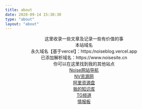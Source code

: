 ```yaml
---
title: about
date: 2020-09-14 15:30:30 
type: "about"
layout: "about"
---
```


<center>这里收录一些文章及记录一些有价值的事</center>



<center>本站域名</center>



<center>永久域名【基于vercel】：https:/noiseblog.vercel.app</center>

<center>已添加解析域名：https://www.noisesite.cn</center>



<center>你可以在这里找到我的其他站点</center>

<center> <a href="https://noisedh.cn/" target="_blank" class="btn btn-secondary col-lg-4">Noise网站导航</a></center>

<center> <a href="https://noisevip.cn/" target="_blank" class="btn btn-secondary col-lg-4">NV资源网</a></center>

<center>  <a href="https://noisefx.cn/" target="_blank" class="btn btn-secondary col-lg-4"> 阿里资源盘</a></center>

<center> <a href="https://ppnoise.notion.site/NOISE-243b8193062f4bf0b23990e19e6f946d/" target="_blank" class="btn btn-secondary col-lg-4">我的知识库</a></center>

<center> <a href="https://t.me/quanshoulu/" target="_blank" class="btn btn-secondary col-lg-4">TG频道</a></center>

<center> <a href="https://qingbaoban.cn" target="_blank" class="btn btn-secondary col-lg-4">情报板</a></center>


